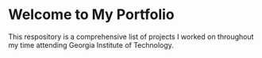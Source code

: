 # Welcome to My Portfolio

This respository is a comprehensive list of projects I worked on throughout my time attending Georgia Institute of Technology. 
